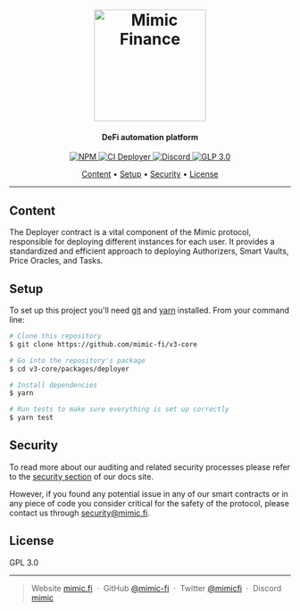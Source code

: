 <h1 align="center">
  <a href="https://mimic.fi"><img src="https://www.mimic.fi/logo.png" alt="Mimic Finance" width="200"></a> 
</h1>

<h4 align="center">DeFi automation platform</h4>

<p align="center">
  <a href="https://badge.fury.io/js/@mimic-fi%2Fv3-deployer">
    <img src="https://badge.fury.io/js/@mimic-fi%2Fv3-deployer.svg" alt="NPM">
  </a>
  <a href="https://github.com/mimic-fi/v3-core/actions/workflows/ci-deployer.yml">
    <img src="https://github.com/mimic-fi/v3-core/actions/workflows/ci-deployer.yml/badge.svg" alt="CI Deployer">
  </a>
  <a href="https://discord.mimic.fi">
    <img alt="Discord" src="https://img.shields.io/discord/989984112397922325">
  </a>
  <a href="./LICENSE">
    <img src="https://img.shields.io/badge/license-GLP_3.0-green" alt="GLP 3.0">
  </a>
</p>

<p align="center">
  <a href="#content">Content</a> •
  <a href="#setup">Setup</a> •
  <a href="#security">Security</a> •
  <a href="#license">License</a>
</p>

---

## Content 

The Deployer contract is a vital component of the Mimic protocol, responsible for deploying different instances for each
user. It provides a standardized and efficient approach to deploying Authorizers, Smart Vaults, Price Oracles, and Tasks.

## Setup

To set up this project you'll need [git](https://git-scm.com) and [yarn](https://classic.yarnpkg.com) installed. 
From your command line:

```bash
# Clone this repository
$ git clone https://github.com/mimic-fi/v3-core

# Go into the repository's package
$ cd v3-core/packages/deployer

# Install dependencies
$ yarn

# Run tests to make sure everything is set up correctly
$ yarn test
```

## Security

To read more about our auditing and related security processes please refer to the [security section](https://docs.mimic.fi/miscellaneous/security) of our docs site.

However, if you found any potential issue in any of our smart contracts or in any piece of code you consider critical
for the safety of the protocol, please contact us through <a href="mailto:security@mimic.fi">security@mimic.fi</a>.

## License

GPL 3.0

---

> Website [mimic.fi](https://mimic.fi) &nbsp;&middot;&nbsp;
> GitHub [@mimic-fi](https://github.com/mimic-fi) &nbsp;&middot;&nbsp;
> Twitter [@mimicfi](https://twitter.com/mimicfi) &nbsp;&middot;&nbsp;
> Discord [mimic](https://discord.mimic.fi)
